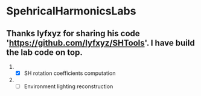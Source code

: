 # SpehricalHarmonicsLabs
## Thanks lyfxyz for sharing his code 'https://github.com/lyfxyz/SHTools'. I have build the lab code on top. 
1. - [x] SH rotation coefficients computation
2. - [ ] Environment lighting reconstruction
